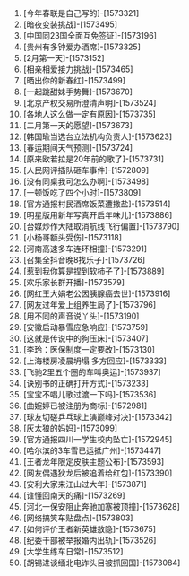 
1. [今年春联是自己写的]-[1573321]
1. [暗夜变装挑战]-[1573495]
1. [中国同23国全面互免签证]-[1573196]
1. [贵州有多钟爱办酒席]-[1573325]
1. [2月第一天]-[1573152]
1. [相亲相爱接力挑战]-[1573465]
1. [晒出你的新春红]-[1573499]
1. [一起跳甜妹手势舞]-[1573670]
1. [北京产权交易所澄清声明]-[1573524]
1. [各地人这么做一定有原因]-[1573735]
1. [二月第一天的愿望]-[1573673]
1. [韩国瑜当选台立法机构负责人]-[1573623]
1. [春运期间天气预测]-[1573724]
1. [原来欧若拉是20年前的歌了]-[1573731]
1. [人民网评插队砸车事件]-[1572809]
1. [没有同桌我可怎么办啊]-[1573498]
1. [一顿饭吃了四个小时]-[1573809]
1. [官方通报村民酒席饭菜遭撒盐]-[1573514]
1. [明星版用新年写真开启年味儿]-[1573886]
1. [台媒炒作大陆取消航线飞行偏置]-[1573790]
1. [小杨哥额头受伤]-[1573118]
1. [河南高速多车连环相撞]-[1573291]
1. [召集全抖音晚8找乐子]-[1573726]
1. [惹到我你算是捏到软柿子了]-[1573889]
1. [欢乐家长群开播]-[1573579]
1. [网红王大娟老公因胰腺癌去世]-[1573916]
1. [网友过年爱上组养生局了]-[1573796]
1. [用不同的声音说丫头]-[1573190]
1. [安徽启动暴雪应急响应]-[1573759]
1. [这就是传说中的狗压床]-[1573407]
1. [李玲：医保制度一定要改]-[1573130]
1. [上海楼房凌晨坍塌 多方回应]-[1573333]
1. [飞驰2里五个圈的车叫奥运]-[1573937]
1. [诀别书的正确打开方式]-[1573233]
1. [宝宝不唱儿歌过渡一下吗]-[1573536]
1. [曲婉婷已被注册为商标]-[1572981]
1. [球友切磋乒乓球上演巅峰对决]-[1573342]
1. [灰太狼的妈妈]-[1573099]
1. [官方通报四川一学生校内坠亡]-[1572945]
1. [哈尔滨的3车雪已运抵广州]-[1573447]
1. [王者龙年限定皮肤主题公布]-[1573593]
1. [网友偶遇狄龙后被追着给红包]-[1573390]
1. [安利大家来江山过大年]-[1573871]
1. [谁懂回南天的痛]-[1573269]
1. [河北一保安阻止奔驰加塞被顶撞]-[1573628]
1. [网络搞笑车贴盘点]-[1573803]
1. [如何评价王者新英雄敖隐]-[1573675]
1. [纪委干部被举报婚内出轨]-[1573526]
1. [大学生练车日常]-[1573512]
1. [胡锡进谈缅北电诈头目被抓回国]-[1573084]
